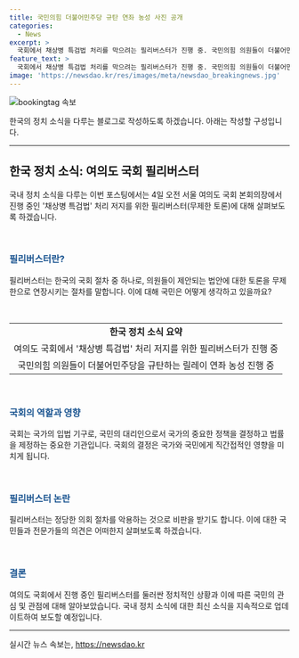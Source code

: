```yaml
---
title: 국민의힘 더불어민주당 규탄 연좌 농성 사진 공개
categories:
  - News
excerpt: >
  국회에서 채상병 특검법 처리를 막으려는 필리버스터가 진행 중. 국민의힘 의원들이 더불어민주당을 규탄하는 릴레이 연좌 농성으로 논의가 침체 상태에 빠져있다.
feature_text: >
  국회에서 채상병 특검법 처리를 막으려는 필리버스터가 진행 중. 국민의힘 의원들이 더불어민주당을 규탄하는 릴레이 연좌 농성으로 논의가 침체 상태에 빠져있다.
image: 'https://newsdao.kr/res/images/meta/newsdao_breakingnews.jpg'
---
```


<p><img src="https://newsdao.kr/res/images/meta/newsdao_breakingnews.jpg" alt="bookingtag 속보" /></p>

<p>한국의 정치 소식을 다루는 블로그로 작성하도록 하겠습니다. 아래는 작성할 구성입니다.</p>

<hr />

<h2 data-ke-size="size26">한국 정치 소식: 여의도 국회 필리버스터</h2>

<p>국내 정치 소식을 다루는 이번 포스팅에서는 4일 오전 서울 여의도 국회 본회의장에서 진행 중인 '채상병 특검법' 처리 저지를 위한 필리버스터(무제한 토론)에 대해 살펴보도록 하겠습니다.</p>

<p data-ke-size="size16">&nbsp;</p>

<h3><b><span style="color: #1a5490;">필리버스터란?</span></b></h3>

<p data-ke-size="size16">필리버스터는 한국의 국회 절차 중 하나로, 의원들이 제안되는 법안에 대한 토론을 무제한으로 연장시키는 절차를 말합니다. 이에 대해 국민은 어떻게 생각하고 있을까요?</p>

<p data-ke-size="size16">&nbsp;</p>

<table>
<tbody>
<tr>
<td style="text-align: center; height: 17px;"><b>한국 정치 소식 요약</b></td>
</tr>
<tr>
<td style="text-align: center; height: 17px;">여의도 국회에서 '채상병 특검법' 처리 저지를 위한 필리버스터가 진행 중</td>
</tr>
<tr>
<td style="text-align: center; height: 17px;">국민의힘 의원들이 더불어민주당을 규탄하는 릴레이 연좌 농성 진행 중</td>
</tr>
</tbody>
</table>

<p data-ke-size="size16">&nbsp;</p>

<h3><b><span style="color: #1a5490;">국회의 역할과 영향</span></b></h3>

<p data-ke-size="size16">국회는 국가의 입법 기구로, 국민의 대리인으로서 국가의 중요한 정책을 결정하고 법률을 제정하는 중요한 기관입니다. 국회의 결정은 국가와 국민에게 직간접적인 영향을 미치게 됩니다.</p>

<p data-ke-size="size16">&nbsp;</p>

<h3><b><span style="color: #1a5490;">필리버스터 논란</span></b></h3>

<p data-ke-size="size16">필리버스터는 정당한 의회 절차를 악용하는 것으로 비판을 받기도 합니다. 이에 대한 국민들과 전문가들의 의견은 어떠한지 살펴보도록 하겠습니다.</p>

<p data-ke-size="size16">&nbsp;</p>

<h3><b><span style="color: #1a5490;">결론</span></b></h3>

<p data-ke-size="size16">여의도 국회에서 진행 중인 필리버스터를 둘러싼 정치적인 상황과 이에 따른 국민의 관심 및 관점에 대해 알아보았습니다. 국내 정치 소식에 대한 최신 소식을 지속적으로 업데이트하여 보도할 예정입니다.</p>

<hr />
실시간 뉴스 속보는, <a href="https://newsdao.kr" rel="dofollow">https://newsdao.kr</a>


